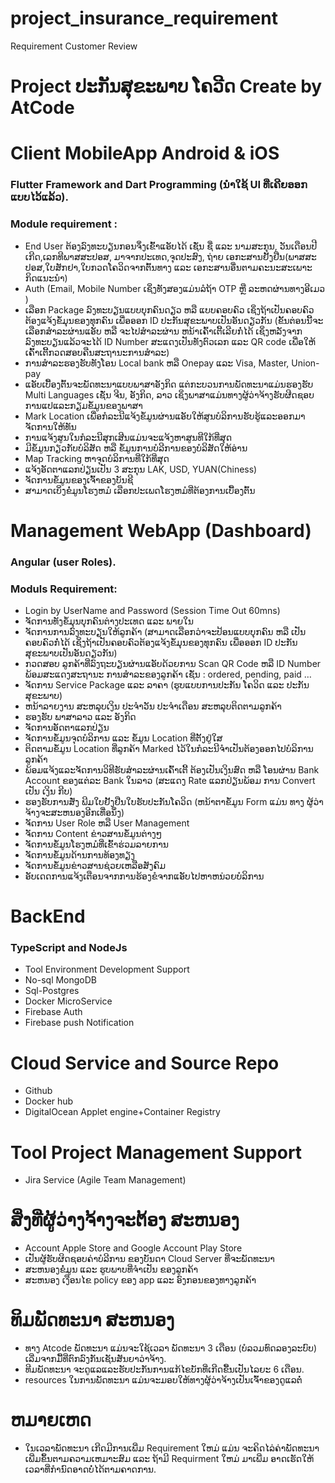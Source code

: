 # project_insurance_requirement
Requirement Customer Review

# Project ປະກັນສຸຂະພາບ ໂຄວີດ Create by AtCode

# Client MobileApp Android & iOS
### Flutter Framework and Dart Programming (ນຳໃຊ້ UI ທີ່ເຄີຍອອກແບບໄວ້ແລ້ວ).
### Module requirement :
  - End User ຕ້ອງລົງທະບຽນກອນຈຶ່ງເຂົ້າແອັບໄດ້ ເຊັ່ນ ຊື່ ແລະ ນາມສະກຸນ, ວັນເດືອນປີເກີດ,ເລກທີພາສສະປອສ, ມາຈາກປະເທດ,ຈຸດປະສົງ, ຖ່າຍ ເອກະສານຢັ້ງຢືນ(ພາສສະປອສ,ໃບສັກຢາ,ໃບກວດໂຄວິດຈາກຕົ້ນທາງ ແລະ ເອກະສານອື່ນຕາມຄະນະສະເພາະ  ກິດແນະນຳ)
  - Auth (Email, Mobile Number ເຊິ່ງທັງສອງແມ່ນລໍຖ້າ OTP ຫຼື ລະຫດຜ່ານທາງອີເມວ )
  - ເລືອກ Package ລົງທະບຽນແບບບຸກຄົນດຽວ ຫລື ແບບຄອບຄົວ ເຊິ່ງຖ້າເປັນຄອບຄົວຕ້ອງແຈ້ງຂໍ້ມຸນຂອງທຸກຄົນ ເພື່ອອອກ ID ປະກັນສຸຂະພາບເປັນອັນດຽວກັນ (ຂັ້ນຕ່ອນນີ້ຈະເລືອກສຳລະຜ່ານແອັບ ຫລື ຈະໄປສຳລະຜ່ານ ຫນ້າເຄົ້າເຕີ້ເລີຍກໍ່ໄດ້ ເຊິ່ງຫລັງຈາກລົງທະບຽນແລ້ວຈະໄດ້ ID Number ສະແດງເປັນທັງຕົວເລກ ແລະ QR code ເພື່ອໃຫ້ ເຄົ້າເຕີ້ກວດສອບຄືນສະຖານະການສຳລະ)
  - ການສຳລະຮອງຮັບທັງໂອນ Local bank ຫລື Onepay ແລະ Visa, Master, Union-pay
  - ແອັບເບື້ອງຕົ້ນຈະພັດທະນາແບບພາສາອັງກິດ ແຕ່ກະບວນການພັດທະນາແມ່ນຮອງຮັບ Multi Languages ເຊັ່ນ ຈີນ, ອັງກິດ, ລາວ ເຊິ່ງພາສາແມ່ນທາງຜູ້ວ່າຈ້າງຮັບຜີດຊອບການແປແລະກຽມຂໍ້ມູນຂອງພາສາ
  - Mark Location ເພື່ອກໍລະນີແຈ້ງຂໍ້ມູນຜ່ານແອັບໃຫ້ສູນບໍລິການຮັບຮູ້ແລະອອກມາຈັດການໃຫ້ທັນ
  - ການແຈ້ງສູນໃນກໍລະນີສຸກເສີນແມ່ນຈະແຈ້ງຫາສູນທີໃກ້ທີ່ສຸດ
  - ມີຂໍ້ມູນກຽວກັບບໍລິສັດ ຫລື ຂໍ້ມູນການບໍລີການຂອງບໍລິສັດໃຫ້ອ່ານ
  - Map Tracking  ຫາຈຸດບໍລິການທີ່ໃກ້ທີ່ສຸດ
  - ແຈ້ງອັດຕາແລກປ່ຽນເປັນ 3 ສະກຸນ LAK, USD, YUAN(Chiness)
  - ຈັດການຂໍ້ມູນຂອງເຈົ້າຂອງບັນຊີ
  - ສາມາດເບິ່ງຂໍ່ມູນໂຮງຫມໍ ເລືອກປະເພດໂຮງຫມໍທີ່ຕ້ອງການເບື້ອງຕົ້ນ

# Management WebApp (Dashboard)
### Angular (user Roles).
### Moduls Requirement: 
  - Login by UserName and Password (Session Time Out 60mns)
  - ຈັດການທັງຂໍ້ມຸນບຸກຄົນຕ່າງປະເທດ ແລະ ພາຍໃນ
  - ຈັດການການລົງທະບຽນໃຫ້ລູກຄ້າ (ສາມາດເລືອກວ່າຈະປ້ອນແບບບຸກຄົນ ຫລື ເປັນຄອບຄົວກໍ່ໄດ້ ເຊິ່ງຖ້າເປັນຄອບຄົວຕ້ອງແຈ້ງຂໍ້ມຸນຂອງທຸກຄົນ ເພື່ອອອກ ID ປະກັນສຸຂະພາບເປັນອັນດຽວກັນ)
  - ກວດສອບ ລູກຄ້າທີ່ລົງຖະບຽນຜ່ານແອັບດ້ວຍການ Scan QR Code ຫລື ID Number ພ້ອມສະແດງສະຖານະ ການສຳລະຂອງລູກຄ້າ ເຊັ່ນ : ordered, pending, paid …
  - ຈັດການ Service Package ແລະ ລາຄາ (ຮູບແບບການປະກັນ ໂຄວິດ ແລະ ປະກັນສຸຂະພາບ)
  - ຫນ້າລາຍງານ ສະຫລຸບເງິນ ປະຈຳວັນ ປະຈຳເດືອນ ສະຫລຸບຕິດຕາມລູກຄ້າ
  - ຮອງຮັບ ພາສາລາວ ແລະ ອັງກິດ
  - ຈັດການອັດຕາແລກປ່ຽນ
  - ຈັດການຂໍ້ມູນຈຸດບໍລິການ ແລະ ຂໍ້ມູນ Location ທີ່ຕັ້ງຢູ່ໃສ
  - ຕິດຕາມຂໍ້ມູນ Location ທີ່ລູກຄ້າ Marked ໄວ້ໃນກໍລະນີຈຳເປັນຕ້ອງອອກໄປບໍລິການລູກຄ້າ
  - ພ້ອມແຈ້ງແລະຈັດການວິທີຮັບສຳລະຜ່ານເຄົ້າເຕີ້ ຕ້ອງເປັນເງິນສົດ ຫລື ໂອນຜ່ານ Bank Account ຂອງແຕ່ລະ Bank ໃນລາວ (ສະແດງ Rate ແລກປ່ຽນພ້ອມ ການ Convert ເປັນ ເງິນ ກີບ)
  - ຮອງຮັບການສັ່ງ ພີມໃບຢັ້ງຢືນໃບຮັບປະກັນໂຄວິດ (ຫນ້າຕາຂໍ້ມູນ Form ແມ່ນ  ທາງ ຜູ້ວ່າຈ້າງຈະສະຫນອງອີກເທື່ອນຶ່ງ)
  - ຈັດການ User Role ຫລື User Management
  - ຈັດການ Content ຂ່າວສານຂໍ້ມູນຕ່າງໆ
  - ຈັດການຂໍ້ມູນໂຮງຫມໍທີ່ເຂົ້າຮ່ວມລາຍການ
  - ຈັດການຂໍ້ມູນດ້ານການທ້ອງທຽງ
  - ຈັດການຂໍ້ມູນຂ່າວສານຊ່ວຍເຫລືອສັງຄົມ
  - ອັບເດດການແຈ້ງເຕືອນຈາກການຮ້ອງຂໍຈາກແອັບໄປຫາຫນ່ວຍບໍລິການ

# BackEnd
### TypeScript and NodeJs
- Tool Environment Development Support
- No-sql MongoDB
- Sql-Postgres
- Docker MicroService
- Firebase Auth
- Firebase push Notification

# Cloud Service and Source Repo
- Github
- Docker hub
- DigitalOcean Applet engine+Container Registry

# Tool Project Management Support
- Jira Service (Agile Team Management)

# ສິ່ງທີ່ຜູ້ວ່າງຈ້າງຈະຕ້ອງ ສະຫນອງ
-  Account Apple Store and Google Account Play Store
- ເປັນຜູ້ຮັບຜິດຊອບຄ່າບໍລີການ ຂອງບັນດາ Cloud Server ທີ່ຈະພັດທະນາ
- ສະຫນອງຂໍ່ມູນ ແລະ ຮູບພາບທີ່ຈຳເປັນ ຂອງລູກຄ້າ
- ສະຫນອງ ເງືອນໄຂ policy ຂອງ app ແລະ ອົງກອນຂອງທາງລູກຄ້າ

# ທິມພັດທະນາ ສະຫນອງ
- ທາງ Atcode ພັດທະນາ ແມ່ນຈະໃຊ້ເວລາ ພັດທະນາ 3 ເດືອນ (ບໍລວມທົດລອງລະບົບ) ເລີ່ມຈາກມື້ທີ່ຕົກລົງກັນເຊັນສັນຍາວ່າຈ້າງ.
- ທີມພັດທະນາ ຈະດູແລແລະຮັບປະກັນການແກ້ໄຂບັກທີ່ເກີດຂື້ນເປັນໄລຍະ 6 ເດືອນ.
- resources ໃນການພັດທະນາ ແມ່ນຈະມອບໃຫ້ທາງຜູ້ວ່າຈ້າງເປັນເຈົ້າຂອງດູແລຕໍ່

# ຫມາຍເຫດ
- ໃນເວລາພັດທະນາ ເກີດມີການເພີ່ມ Requirement ໃຫມ່ ແມ່ນ ຈະຄິດໄລ່ຄ່າພັດທະນາເພີ່ມຂຶ້ນຕາມຄວາມເຫມາະສົມ ແລະ ຖ້າມີ Requirment ໃຫມ່ ມາເພີ່ມ ອາດເຮັດໃຫ້ເວລາທີ່ກຳນົດອາດບໍ່ໄດ້ຕາມຄາດການ.